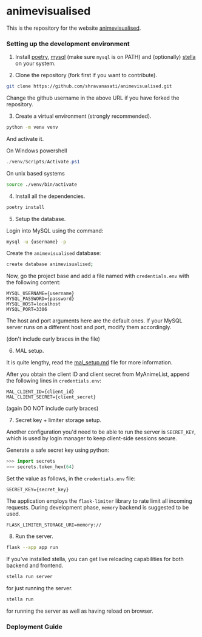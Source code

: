 # animevisualised

This is the repository for the website [animevisualised](). 


### Setting up the development environment

1. Install [poetry](https://python-poetry.org/), [mysql](https://www.mysql.com/products/community/) (make sure `mysql` is on PATH) and (optionally) [stella](https://github.com/shravanasati/stellapy) on your system.

2. Clone the repository (fork first if you want to contribute).

```sh
git clone https://github.com/shravanasati/animevisualised.git
```

Change the github username in the above URL if you have forked the repository.

3. Create a virtual environment (strongly recommended). 

```sh
python -m venv venv
```

And activate it.

On Windows powershell
```powershell
./venv/Scripts/Activate.ps1
```

On unix based systems
```sh
source ./venv/bin/activate
```

4. Install all the dependencies.

```sh
poetry install
```

5. Setup the database.

Login into MySQL using the command:
```sh
mysql -u {username} -p
```

Create the `animevisualised` database:
```sh
create database animevisualised;
```

Now, go the project base and add a file named with `credentials.env` with the following content:

```
MYSQL_USERNAME={username}
MYSQL_PASSWORD={password}
MYSQL_HOST=localhost
MYSQL_PORT=3306
```

The host and port arguments here are the default ones. If your MySQL server runs on a different host and port, modify them accordingly.

(don't include curly braces in the file)


6. MAL setup.

It is quite lengthy, read the [mal_setup.md](./mal_setup.md) file for more information.

After you obtain the client ID and client secret from MyAnimeList, append the following lines in `credentials.env`:

```
MAL_CLIENT_ID={client_id}
MAL_CLIENT_SECRET={client_secret}
```

(again DO NOT include curly braces)

7. Secret key + limiter storage setup.

Another configuration you'd need to be able to run the server is `SECRET_KEY`, which is used by login manager to keep client-side sessions secure.

Generate a safe secret key using python:
```py
>>> import secrets
>>> secrets.token_hex(64)
```

Set the value as follows, in the `credentials.env` file:
```
SECRET_KEY={secret_key}
```

The application employs the `flask-limiter` library to rate limit all incoming requests. During development phase, `memory` backend is suggested to be used.

```
FLASK_LIMITER_STORAGE_URI=memory://
```

8. Run the server.

```sh
flask --app app run
```

If you've installed stella, you can get live reloading capabilities for both backend and frontend.

```sh
stella run server
```
for just running the server.

```sh
stella run
```
for running the server as well as having reload on browser.


### Deployment Guide
